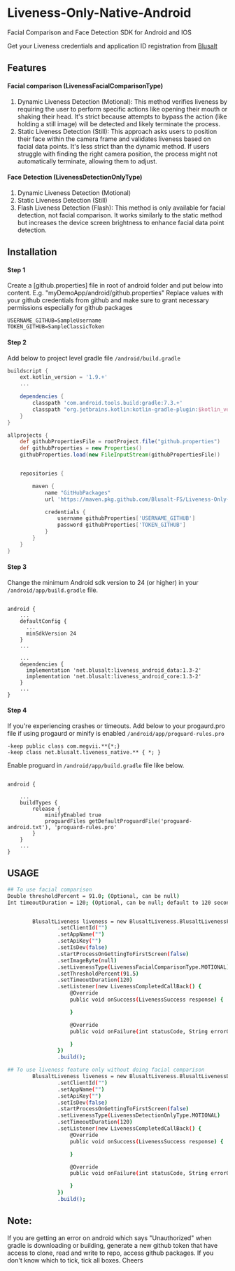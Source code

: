 # Liveness-Only-Native-Android

Facial Comparison and Face Detection SDK for Android and IOS

Get your Liveness credentials and application ID registration from [Blusalt](https://blusalt.net/)

## Features

#### Facial comparison (LivenessFacialComparisonType)
1. Dynamic Liveness Detection (Motional):
   This method verifies liveness by requiring the user to perform specific actions like opening their mouth or shaking their head.
   It's strict because attempts to bypass the action (like holding a still image) will be detected and likely terminate the process.
2. Static Liveness Detection (Still):
   This approach asks users to position their face within the camera frame and validates liveness based on facial data points.
   It's less strict than the dynamic method. If users struggle with finding the right camera position, the process might not automatically terminate, allowing them to adjust.

#### Face Detection (LivenessDetectionOnlyType)
1. Dynamic Liveness Detection (Motional)
2. Static Liveness Detection (Still)
3. Flash Liveness Detection (Flash):
   This method is only available for facial detection, not facial comparison.
   It works similarly to the static method but increases the device screen brightness to enhance facial data point detection.

   
## Installation

#### Step 1

Create a [github.properties] file in root of android folder and put below into content. E.g. "myDemoApp/android/github.properties"
Replace values with your github credentials from github and make sure to grant necessary permissions especially for github packages

```
USERNAME_GITHUB=SampleUsername
TOKEN_GITHUB=SampleClassicToken
```

#### Step 2

Add below to project level gradle file `/android/build.gradle`

```gradle
buildscript {
    ext.kotlin_version = '1.9.+'
    ...

    dependencies {
        classpath 'com.android.tools.build:gradle:7.3.+'
        classpath "org.jetbrains.kotlin:kotlin-gradle-plugin:$kotlin_version"
    }
}

allprojects {
    def githubPropertiesFile = rootProject.file("github.properties")
    def githubProperties = new Properties()
    githubProperties.load(new FileInputStream(githubPropertiesFile))


    repositories {

        maven {
            name "GitHubPackages"
            url 'https://maven.pkg.github.com/Blusalt-FS/Liveness-Only-Android-Package'

            credentials {
                username githubProperties['USERNAME_GITHUB']
                password githubProperties['TOKEN_GITHUB']
            }
        }
    }
}
```

#### Step 3

Change the minimum Android sdk version to 24 (or higher) in your `/android/app/build.gradle` file.

```

android {
    ...
    defaultConfig {
      ...
      minSdkVersion 24
    }
    ...
    
    ...
    dependencies {
      implementation 'net.blusalt:liveness_android_data:1.3-2'
      implementation 'net.blusalt:liveness_android_core:1.3-2'
    }
    ...
}
```

#### Step 4

If you're experiencing crashes or timeouts.
Add below to your progaurd.pro file if using progaurd or minify is enabled  `/android/app/proguard-rules.pro`

```proguard
-keep public class com.megvii.**{*;}
-keep class net.blusalt.liveness_native.** { *; }
```

Enable proguard in `/android/app/build.gradle` file like below.

```

android {
    
    ...
    buildTypes {
        release {
            minifyEnabled true
            proguardFiles getDefaultProguardFile('proguard-android.txt'), 'proguard-rules.pro'
        }
    }
    ...
}
```

## USAGE

```sh
## To use facial comparison
Double thresholdPercent = 91.0; (Optional, can be null)
Int timeoutDuration = 120; (Optional, can be null; default to 120 second)


        BlusaltLiveness liveness = new BlusaltLiveness.BlusaltLivenessFacialComparisonBuilder(this)
                .setClientId("")
                .setAppName("")
                .setApiKey("")
                .setIsDev(false)
                .startProcessOnGettingToFirstScreen(false)
                .setImageByte(null)
                .setLivenessType(LivenessFacialComparisonType.MOTIONAL)
                .setThresholdPercent(91.5)
                .setTimeoutDuration(120)
                .setListener(new LivenessCompletedCallBack() {
                    @Override
                    public void onSuccess(LivenessSuccess response) {

                    }

                    @Override
                    public void onFailure(int statusCode, String errorObject) {

                    }
                })
                .build();

## To use liveness feature only without doing facial comparison
        BlusaltLiveness liveness = new BlusaltLiveness.BlusaltLivenessDetectionOnlyBuilder(this)
                .setClientId("")
                .setAppName("")
                .setApiKey("")
                .setIsDev(false)
                .startProcessOnGettingToFirstScreen(false)
                .setLivenessType(LivenessDetectionOnlyType.MOTIONAL)
                .setTimeoutDuration(120)
                .setListener(new LivenessCompletedCallBack() {
                    @Override
                    public void onSuccess(LivenessSuccess response) {

                    }

                    @Override
                    public void onFailure(int statusCode, String errorObject) {

                    }
                })
                .build();
```

## Note:

If you are getting an error on android which says "Unauthorized" when gradle is downloading or
building, generate a new
github token that have access to clone, read and write to repo, access github packages. If you don't
know which to tick, tick all boxes. Cheers

